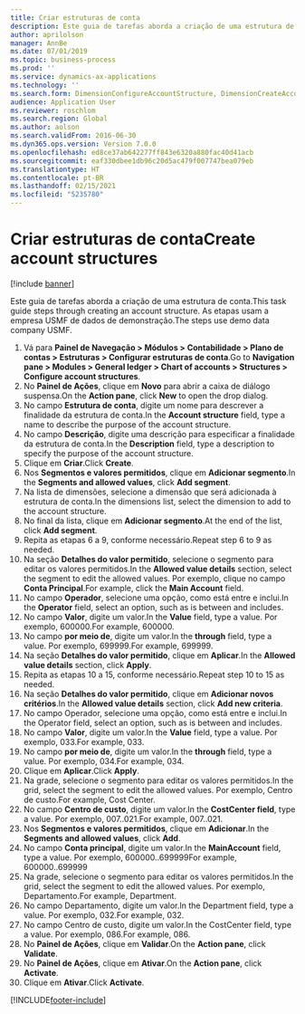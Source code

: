 ```yaml
---
title: Criar estruturas de conta
description: Este guia de tarefas aborda a criação de uma estrutura de conta.
author: aprilolson
manager: AnnBe
ms.date: 07/01/2019
ms.topic: business-process
ms.prod: ''
ms.service: dynamics-ax-applications
ms.technology: ''
ms.search.form: DimensionConfigureAccountStructure, DimensionCreateAccountStructure, DimensionHierarchyAddLevel, DimensionHierarchyConstraintActivate
audience: Application User
ms.reviewer: roschlom
ms.search.region: Global
ms.author: aolson
ms.search.validFrom: 2016-06-30
ms.dyn365.ops.version: Version 7.0.0
ms.openlocfilehash: ed8ce37ab642277ff843e6320a880fac40d41acb
ms.sourcegitcommit: eaf330dbee1db96c20d5ac479f007747bea079eb
ms.translationtype: HT
ms.contentlocale: pt-BR
ms.lasthandoff: 02/15/2021
ms.locfileid: "5235780"
---
```

# <a name="create-account-structures"></a><span data-ttu-id="10145-103">Criar estruturas de conta</span><span class="sxs-lookup"><span data-stu-id="10145-103">Create account structures</span></span>

[!include [banner](../../includes/banner.md)]

<span data-ttu-id="10145-104">Este guia de tarefas aborda a criação de uma estrutura de conta.</span><span class="sxs-lookup"><span data-stu-id="10145-104">This task guide steps through creating an account structure.</span></span> <span data-ttu-id="10145-105">As etapas usam a empresa USMF de dados de demonstração.</span><span class="sxs-lookup"><span data-stu-id="10145-105">The steps use demo data company USMF.</span></span>

1. <span data-ttu-id="10145-106">Vá para **Painel de Navegação > Módulos > Contabilidade > Plano de contas > Estruturas > Configurar estruturas de conta**.</span><span class="sxs-lookup"><span data-stu-id="10145-106">Go to **Navigation pane > Modules > General ledger > Chart of accounts > Structures > Configure account structures**.</span></span>
2. <span data-ttu-id="10145-107">No **Painel de Ações**, clique em **Novo** para abrir a caixa de diálogo suspensa.</span><span class="sxs-lookup"><span data-stu-id="10145-107">On the **Action pane**, click **New** to open the drop dialog.</span></span>
3. <span data-ttu-id="10145-108">No campo **Estrutura de conta**, digite um nome para descrever a finalidade da estrutura de conta.</span><span class="sxs-lookup"><span data-stu-id="10145-108">In the **Account structure** field, type a name to describe the purpose of the account structure.</span></span>
4. <span data-ttu-id="10145-109">No campo **Descrição**, digite uma descrição para especificar a finalidade da estrutura de conta.</span><span class="sxs-lookup"><span data-stu-id="10145-109">In the **Description** field, type a description to specify the purpose of the account structure.</span></span>
5. <span data-ttu-id="10145-110">Clique em **Criar**.</span><span class="sxs-lookup"><span data-stu-id="10145-110">Click **Create**.</span></span>
6. <span data-ttu-id="10145-111">Nos **Segmentos e valores permitidos**, clique em **Adicionar segmento**.</span><span class="sxs-lookup"><span data-stu-id="10145-111">In the **Segments and allowed values**, click **Add segment**.</span></span>
7. <span data-ttu-id="10145-112">Na lista de dimensões, selecione a dimensão que será adicionada à estrutura de conta.</span><span class="sxs-lookup"><span data-stu-id="10145-112">In the dimensions list, select the dimension to add to the account structure.</span></span>
8. <span data-ttu-id="10145-113">No final da lista, clique em **Adicionar segmento**.</span><span class="sxs-lookup"><span data-stu-id="10145-113">At the end of the list, click **Add segment**.</span></span>
9. <span data-ttu-id="10145-114">Repita as etapas 6 a 9, conforme necessário.</span><span class="sxs-lookup"><span data-stu-id="10145-114">Repeat step 6 to 9 as needed.</span></span>
10. <span data-ttu-id="10145-115">Na seção **Detalhes do valor permitido**, selecione o segmento para editar os valores permitidos.</span><span class="sxs-lookup"><span data-stu-id="10145-115">In the **Allowed value details** section, select the segment to edit the allowed values.</span></span>
    <span data-ttu-id="10145-116">Por exemplo, clique no campo **Conta Principal**.</span><span class="sxs-lookup"><span data-stu-id="10145-116">For example, click the **Main Account** field.</span></span>  
11. <span data-ttu-id="10145-117">No campo **Operador**, selecione uma opção, como está entre e inclui.</span><span class="sxs-lookup"><span data-stu-id="10145-117">In the **Operator** field, select an option, such as is between and includes.</span></span>
12. <span data-ttu-id="10145-118">No campo **Valor**, digite um valor.</span><span class="sxs-lookup"><span data-stu-id="10145-118">In the **Value** field, type a value.</span></span> <span data-ttu-id="10145-119">Por exemplo, 600000.</span><span class="sxs-lookup"><span data-stu-id="10145-119">For example, 600000.</span></span>  
13. <span data-ttu-id="10145-120">No campo **por meio de**, digite um valor.</span><span class="sxs-lookup"><span data-stu-id="10145-120">In the **through** field, type a value.</span></span> <span data-ttu-id="10145-121">Por exemplo, 699999.</span><span class="sxs-lookup"><span data-stu-id="10145-121">For example, 699999.</span></span>  
14. <span data-ttu-id="10145-122">Na seção **Detalhes do valor permitido**, clique em **Aplicar**.</span><span class="sxs-lookup"><span data-stu-id="10145-122">In the **Allowed value details** section, click **Apply**.</span></span>
15. <span data-ttu-id="10145-123">Repita as etapas 10 a 15, conforme necessário.</span><span class="sxs-lookup"><span data-stu-id="10145-123">Repeat step 10 to 15 as needed.</span></span>  
16. <span data-ttu-id="10145-124">Na seção **Detalhes do valor permitido**, clique em **Adicionar novos critérios**.</span><span class="sxs-lookup"><span data-stu-id="10145-124">In the **Allowed value details** section, click **Add new criteria**.</span></span>
17. <span data-ttu-id="10145-125">No campo Operador, selecione uma opção, como está entre e inclui.</span><span class="sxs-lookup"><span data-stu-id="10145-125">In the Operator field, select an option, such as is between and includes.</span></span>
18. <span data-ttu-id="10145-126">No campo **Valor**, digite um valor.</span><span class="sxs-lookup"><span data-stu-id="10145-126">In the **Value** field, type a value.</span></span> <span data-ttu-id="10145-127">Por exemplo, 033.</span><span class="sxs-lookup"><span data-stu-id="10145-127">For example, 033.</span></span>  
19. <span data-ttu-id="10145-128">No campo **por meio de**, digite um valor.</span><span class="sxs-lookup"><span data-stu-id="10145-128">In the **through** field, type a value.</span></span> <span data-ttu-id="10145-129">Por exemplo, 034.</span><span class="sxs-lookup"><span data-stu-id="10145-129">For example, 034.</span></span>  
20. <span data-ttu-id="10145-130">Clique em **Aplicar**.</span><span class="sxs-lookup"><span data-stu-id="10145-130">Click **Apply**.</span></span>
21. <span data-ttu-id="10145-131">Na grade, selecione o segmento para editar os valores permitidos.</span><span class="sxs-lookup"><span data-stu-id="10145-131">In the grid, select the segment to edit the allowed values.</span></span> <span data-ttu-id="10145-132">Por exemplo, Centro de custo.</span><span class="sxs-lookup"><span data-stu-id="10145-132">For example, Cost Center.</span></span>  
22. <span data-ttu-id="10145-133">No campo **Centro de custo**, digite um valor.</span><span class="sxs-lookup"><span data-stu-id="10145-133">In the **CostCenter field**, type a value.</span></span> <span data-ttu-id="10145-134">Por exemplo, 007..021.</span><span class="sxs-lookup"><span data-stu-id="10145-134">For example, 007..021.</span></span>  
23. <span data-ttu-id="10145-135">Nos **Segmentos e valores permitidos**, clique em **Adicionar**.</span><span class="sxs-lookup"><span data-stu-id="10145-135">In the **Segments and allowed values**, click **Add**.</span></span>
24. <span data-ttu-id="10145-136">No campo **Conta principal**, digite um valor.</span><span class="sxs-lookup"><span data-stu-id="10145-136">In the **MainAccount** field, type a value.</span></span> <span data-ttu-id="10145-137">Por exemplo, 600000..699999</span><span class="sxs-lookup"><span data-stu-id="10145-137">For example, 600000..699999</span></span>  
25. <span data-ttu-id="10145-138">Na grade, selecione o segmento para editar os valores permitidos.</span><span class="sxs-lookup"><span data-stu-id="10145-138">In the grid, select the segment to edit the allowed values.</span></span> <span data-ttu-id="10145-139">Por exemplo, Departamento.</span><span class="sxs-lookup"><span data-stu-id="10145-139">For example, Department.</span></span>  
26. <span data-ttu-id="10145-140">No campo Departamento, digite um valor.</span><span class="sxs-lookup"><span data-stu-id="10145-140">In the Department field, type a value.</span></span> <span data-ttu-id="10145-141">Por exemplo, 032.</span><span class="sxs-lookup"><span data-stu-id="10145-141">For example, 032.</span></span>  
27. <span data-ttu-id="10145-142">No campo Centro de custo, digite um valor.</span><span class="sxs-lookup"><span data-stu-id="10145-142">In the CostCenter field, type a value.</span></span> <span data-ttu-id="10145-143">Por exemplo, 086.</span><span class="sxs-lookup"><span data-stu-id="10145-143">For example, 086.</span></span>  
28. <span data-ttu-id="10145-144">No **Painel de Ações**, clique em **Validar**.</span><span class="sxs-lookup"><span data-stu-id="10145-144">On the **Action pane**, click **Validate**.</span></span>
29. <span data-ttu-id="10145-145">No **Painel de Ações**, clique em **Ativar**.</span><span class="sxs-lookup"><span data-stu-id="10145-145">On the **Action pane**, click **Activate**.</span></span>
30. <span data-ttu-id="10145-146">Clique em **Ativar**.</span><span class="sxs-lookup"><span data-stu-id="10145-146">Click **Activate**.</span></span>



[!INCLUDE[footer-include](../../../includes/footer-banner.md)]